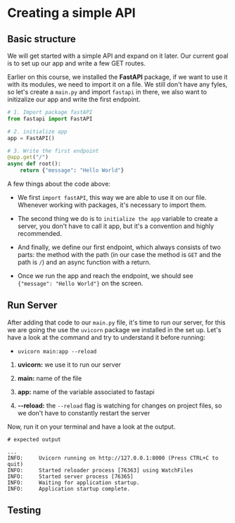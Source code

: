 # Creating a simple API

## Basic structure

We will get started with a simple API and expand on it later. Our current goal is to set up our app and write a few GET routes.

Earlier on this course, we installed the **FastAPI** package, if we want to use it with its modules, we need to import it on a file. We still don't have any fyles, so let's create a `main.py` and import `fastapi` in there, we also want to initizalize our app and write the first endpoint.

```py
# 1. Import package fastAPI
from fastapi import FastAPI

# 2. initialize app
app = FastAPI()

# 3. Write the first endpoint
@app.get("/")
async def root():
    return {"message": "Hello World"}
```

A few things about the code above:

- We first `import fastAPI`, this way we are able to use it on our file. Whenever working with packages, it's necessary to import them.

- The second thing we do is to `initialize the app` variable to create a server, you don't have to call it app, but it's a convention and highly recommended.

- And finally, we define our first endpoint, which always consists of two parts: the method with the path (in our case the method is `GET` and the path is `/`) and an async function with a return.

- Once we run the app and reach the endpoint, we should see `{"message": "Hello World"}` on the screen.

## Run Server

After adding that code to our `main.py` file, it's time to run our server, for this we are going the use the `uvicorn` package we installed in the set up. Let's have a look at the command and try to understand it before running:

- `uvicorn main:app --reload`

1. **uvicorn:** we use it to run our server

2. **main:** name of the file

3. **app:** name of the variable associated to fastapi

4. **--reload:** the `--reload` flag is watching for changes on project files, so we don't have to constantly restart the server

Now, run it on your terminal and have a look at the output.

```shell
# expected output

...
INFO:     Uvicorn running on http://127.0.0.1:8000 (Press CTRL+C to quit)
INFO:     Started reloader process [76363] using WatchFiles
INFO:     Started server process [76365]
INFO:     Waiting for application startup.
INFO:     Application startup complete.
```

## Testing

<!-- http://127.0.0.1:8000/ -->
